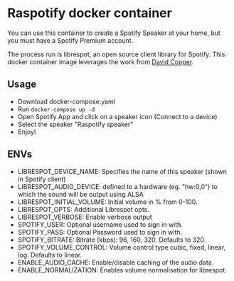 # Raspotify docker container

You can use this container to create a Spotify Speaker at your home, but you must have a Spotify Premium account.

The process run is librespot, an open source client library for Spotify. This docker container image leverages the work from [David Cooper](https://dtcooper.github.io/raspotify).

## Usage

* Download docker-compose.yaml
* Run `docker-compose up -d`
* Open Spotify App and click on a speaker icon (Connect to a device)
* Select the speaker "Raspotify speaker"
* Enjoy!

## ENVs

* LIBRESPOT_DEVICE_NAME: Specifies the name of this speaker (shown in Spotify client)
* LIBRESPOT_AUDIO_DEVICE: defined to a hardware (eg. "hw:0,0") to which the sound will be output using ALSA
* LIBRESPOT_INITIAL_VOLUME: Initial volume in % from 0-100.
* LIBRESPOT_OPTS: Additional Librespot opts.
* LIBRESPOT_VERBOSE: Enable verbose output	
* SPOTIFY_USER: Optional username used to sign in with.
* SPOTIFY_PASS: Optional Password used to sign in with.
* SPOTIFY_BITRATE: Bitrate (kbps): 96, 160, 320. Defaults to 320.
* SPOTIFY_VOLUME_CONTROL: Volume control type cubic, fixed, linear, log. Defaults to linear.
* ENABLE_AUDIO_CACHE: Enable/disable caching of the audio data.
* ENABLE_NORMALIZATION: Enables volume normalisation for librespot.
